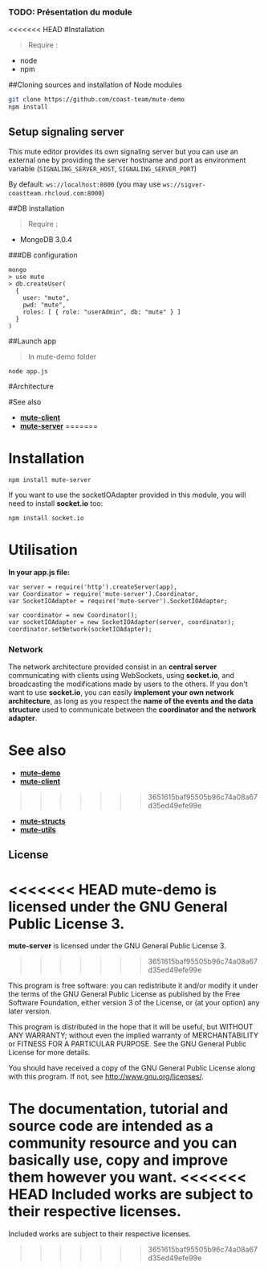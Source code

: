### TODO: Présentation du module

<<<<<<< HEAD
#Installation
>Require :
* node
* npm

##Cloning sources and installation of Node modules
```bash
git clone https://github.com/coast-team/mute-demo
npm install
```

## Setup signaling server
This mute editor provides its own signaling server but you can use an external one by providing the server hostname and port as environment variable (`SIGNALING_SERVER_HOST`, `SIGNALING_SERVER_PORT`)

By default: `ws://localhost:8000` (you may use `ws://sigver-coastteam.rhcloud.com:8000`)

##DB installation

>Require :
* MongoDB 3.0.4

###DB configuration
```
mongo
> use mute
> db.createUser(
  {
    user: "mute",
    pwd: "mute",
    roles: [ { role: "userAdmin", db: "mute" } ]
  }
)
```
##Launch app
>In mute-demo folder

```
node app.js
```
#Architecture

#See also

* [**mute-client**](https://github.com/MatthieuNICOLAS/mute-client)
* [**mute-server**](https://github.com/MatthieuNICOLAS/mute-server)
=======
# Installation

```
npm install mute-server
```

If you want to use the socketIOAdapter provided in this module, you will need to install **socket.io** too:

```
npm install socket.io
```

# Utilisation

**In your app.js file:**

```
var server = require('http').createServer(app),
var Coordinator = require('mute-server').Coordinator,
var SocketIOAdapter = require('mute-server').SocketIOAdapter;

var coordinator = new Coordinator();
var socketIOAdapter = new SocketIOAdapter(server, coordinator);
coordinator.setNetwork(socketIOAdapter);
```

### Network

The network architecture provided consist in an **central server** communicating with clients using WebSockets, using **socket.io**, and broadcasting the modifications made by users to the others.
If you don't want to use **socket.io**, you can easily **implement your own network architecture**, as long as you respect the **name of the events and the data structure** used to communicate between the **coordinator and the network adapter**.

# See also

* [**mute-demo**](https://github.com/MatthieuNICOLAS/mute-demo)
* [**mute-client**](https://github.com/MatthieuNICOLAS/mute-client)
>>>>>>> 3651615baf95505b96c74a08a67d35ed49efe99e
* [**mute-structs**](https://github.com/MatthieuNICOLAS/mute-structs)
* [**mute-utils**](https://github.com/MatthieuNICOLAS/mute-utils)

## License

<<<<<<< HEAD
**mute-demo** is licensed under the GNU General Public License 3.
=======
**mute-server** is licensed under the GNU General Public License 3.
>>>>>>> 3651615baf95505b96c74a08a67d35ed49efe99e

This program is free software: you can redistribute it and/or modify it under
the terms of the GNU General Public License as published by the Free Software
Foundation, either version 3 of the License, or (at your option) any later
version.

This program is distributed in the hope that it will be useful, but WITHOUT
ANY WARRANTY; without even the implied warranty of MERCHANTABILITY or FITNESS
FOR A PARTICULAR PURPOSE. See the GNU General Public License for more details.

You should have received a copy of the GNU General Public License along with
this program. If not, see <http://www.gnu.org/licenses/>.

The documentation, tutorial and source code are intended as a community
resource and you can basically use, copy and improve them however you want.
<<<<<<< HEAD
Included works are subject to their respective licenses.
=======
Included works are subject to their respective licenses.
>>>>>>> 3651615baf95505b96c74a08a67d35ed49efe99e
